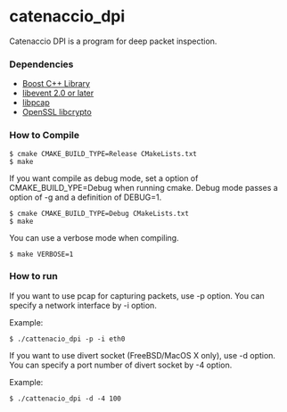# catenaccio_dpi

Catenaccio DPI is a program for deep packet inspection.

### Dependencies

* [Boost C++ Library](http://www.boost.org/ "Boost")
* [libevent 2.0 or later](http://libevent.org/ "libevent")
* [libpcap](http://www.tcpdump.org/ "tcpdump/libpcap")
* [OpenSSL libcrypto](http://www.openssl.org/ "OpenSSL")

### How to Compile

    $ cmake CMAKE_BUILD_TYPE=Release CMakeLists.txt
    $ make

If you want compile as debug mode, set a option of CMAKE_BUILD_YPE=Debug when running cmake. Debug mode passes a option of -g and a definition of DEBUG=1.

    $ cmake CMAKE_BUILD_TYPE=Debug CMakeLists.txt
    $ make

You can use a verbose mode when compiling.

    $ make VERBOSE=1

### How to run

If you want to use pcap for capturing packets, use -p option.
You can specify a network interface by -i option.

Example:

    $ ./cattenacio_dpi -p -i eth0

If you want to use divert socket (FreeBSD/MacOS X only), use -d option.
You can specify a port number of divert socket by -4 option.

Example:

    $ ./cattenacio_dpi -d -4 100